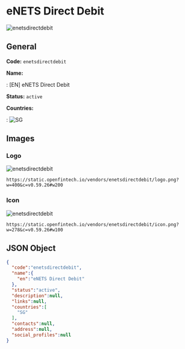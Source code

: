 
# eNETS Direct Debit 
![enetsdirectdebit](https://static.openfintech.io/vendors/enetsdirectdebit/logo.png?w=400&c=v0.59.26#w200)  

## General 
 
**Code:** `enetsdirectdebit` 
 
**Name:** 
 
:	[EN] eNETS Direct Debit 
 
**Status:** `active` 
 
 
**Countries:** 
 
:	![SG](https://cdnjs.cloudflare.com/ajax/libs/flag-icon-css/3.3.0/flags/4x3/sg.svg#w24)  

## Images 

### Logo 
 
![enetsdirectdebit](https://static.openfintech.io/vendors/enetsdirectdebit/logo.png?w=400&c=v0.59.26#w200)  

```
https://static.openfintech.io/vendors/enetsdirectdebit/logo.png?w=400&c=v0.59.26#w200
```  

### Icon 
 
![enetsdirectdebit](https://static.openfintech.io/vendors/enetsdirectdebit/icon.png?w=278&c=v0.59.26#w100)  

```
https://static.openfintech.io/vendors/enetsdirectdebit/icon.png?w=278&c=v0.59.26#w100
```  

## JSON Object 

```json
{
  "code":"enetsdirectdebit",
  "name":{
    "en":"eNETS Direct Debit"
  },
  "status":"active",
  "description":null,
  "links":null,
  "countries":[
    "SG"
  ],
  "contacts":null,
  "address":null,
  "social_profiles":null
}
```  
